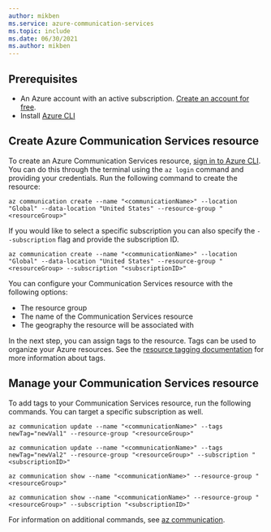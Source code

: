 ```yaml
---
author: mikben
ms.service: azure-communication-services
ms.topic: include
ms.date: 06/30/2021
ms.author: mikben
---
```


## Prerequisites

- An Azure account with an active subscription. [Create an account for free](https://azure.microsoft.com/free/dotnet/).
- Install [Azure CLI](/cli/azure/install-azure-cli-windows?tabs=azure-cli) 

## Create Azure Communication Services resource

To create an Azure Communication Services resource, [sign in to Azure CLI](/cli/azure/authenticate-azure-cli). You can do this through the terminal using the ```az login``` command and providing your credentials. Run the following command to create the resource:

```azurecli
az communication create --name "<communicationName>" --location "Global" --data-location "United States" --resource-group "<resourceGroup>"
```

If you would like to select a specific subscription you can also specify the ```--subscription``` flag and provide the subscription ID.
```
az communication create --name "<communicationName>" --location "Global" --data-location "United States" --resource-group "<resourceGroup> --subscription "<subscriptionID>"
```

You can configure your Communication Services resource with the following options:

* The resource group
* The name of the Communication Services resource
* The geography the resource will be associated with

In the next step, you can assign tags to the resource. Tags can be used to organize your Azure resources. See the [resource tagging documentation](../../../azure-resource-manager/management/tag-resources.md) for more information about tags.

## Manage your Communication Services resource

To add tags to your Communication Services resource, run the following commands. You can target a specific subscription as well.

```azurecli
az communication update --name "<communicationName>" --tags newTag="newVal1" --resource-group "<resourceGroup>"

az communication update --name "<communicationName>" --tags newTag="newVal2" --resource-group "<resourceGroup>" --subscription "<subscriptionID>"

az communication show --name "<communicationName>" --resource-group "<resourceGroup>"

az communication show --name "<communicationName>" --resource-group "<resourceGroup>" --subscription "<subscriptionID>"
```

For information on additional commands, see [az communication](/cli/azure/communication).